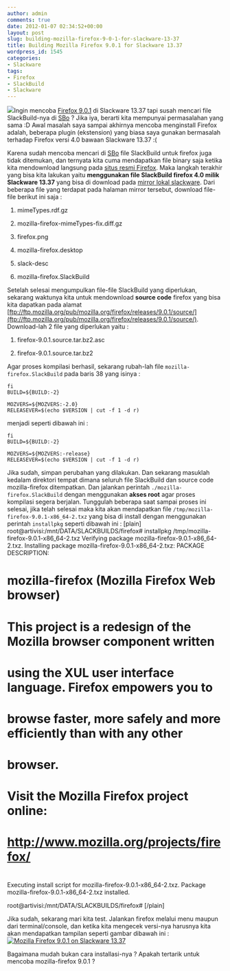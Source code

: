 ```yaml
---
author: admin
comments: true
date: 2012-01-07 02:34:52+00:00
layout: post
slug: building-mozilla-firefox-9-0-1-for-slackware-13-37
title: Building Mozilla Firefox 9.0.1 for Slackware 13.37
wordpress_id: 1545
categories:
- Slackware
tags:
- Firefox
- SlackBuild
- Slackware
---
```


[![](http://martinusadyh.web.id/wp-content/uploads/2012/01/firefox.png)](http://martinusadyh.web.id/wp-content/uploads/2012/01/firefox.png)Ingin mencoba [Firefox 9.0.1](http://www.mozilla.org/en-US/firefox/new/) di Slackware 13.37 tapi susah mencari file SlackBuild-nya di [SBo](http://slackbuilds.org/) ? Jika iya, berarti kita mempunyai permasalahan yang sama :D Awal masalah saya sampai akhirnya mencoba menginstall Firefox adalah, beberapa plugin (ekstension) yang biasa saya gunakan bermasalah terhadap Firefox versi 4.0 bawaan Slackware 13.37 :(

Karena sudah mencoba mencari di [SBo](http://slackbuilds.org/) file SlackBuild untuk firefox juga tidak ditemukan, dan ternyata kita cuma mendapatkan file binary saja ketika kita mendownload langsung pada [situs resmi Firefox](http://www.mozilla.org/en-US/firefox/new/). Maka langkah terakhir yang bisa kita lakukan yaitu **menggunakan file SlackBuild firefox 4.0 milik Slackware 13.37** yang bisa di download pada [mirror lokal slackware](http://ftp.paudni.kemdiknas.go.id/slackware/slackware64-13.37/source/xap/mozilla-firefox/). Dari beberapa file yang terdapat pada halaman mirror tersebut, download file-file berikut ini saja :




  1. mimeTypes.rdf.gz


  2. mozilla-firefox-mimeTypes-fix.diff.gz


  3. firefox.png


  4. mozilla-firefox.desktop


  5. slack-desc


  6. mozilla-firefox.SlackBuild



Setelah selesai mengumpulkan file-file SlackBuild yang diperlukan, sekarang waktunya kita untuk mendownload **source code** firefox yang bisa kita dapatkan pada alamat [ftp://ftp.mozilla.org/pub/mozilla.org/firefox/releases/9.0.1/source/](ftp://ftp.mozilla.org/pub/mozilla.org/firefox/releases/9.0.1/source/). Download-lah 2 file yang diperlukan yaitu :




  1. firefox-9.0.1.source.tar.bz2.asc


  2. firefox-9.0.1.source.tar.bz2


<!-- more -->
Agar proses kompilasi berhasil, sekarang rubah-lah file `mozilla-firefox.SlackBuild` pada baris 38 yang isinya :

    
    
    fi
    BUILD=${BUILD:-2}
    
    MOZVERS=${MOZVERS:-2.0}
    RELEASEVER=$(echo $VERSION | cut -f 1 -d r)
    



menjadi seperti dibawah ini :

    
    
    fi
    BUILD=${BUILD:-2}
    
    MOZVERS=${MOZVERS:-release}
    RELEASEVER=$(echo $VERSION | cut -f 1 -d r)
    



Jika sudah, simpan perubahan yang dilakukan. Dan sekarang masuklah kedalam direktori tempat dimana seluruh file SlackBuild dan source code mozilla-firefox ditempatkan. Dan jalankan perintah `./mozilla-firefox.SlackBuild` dengan menggunakan **akses root** agar proses kompilasi segera berjalan. Tunggulah beberapa saat sampai proses ini selesai, jika telah selesai maka kita akan mendapatkan file `/tmp/mozilla-firefox-9.0.1-x86_64-2.txz` yang bisa di install dengan menggunakan perintah `installpkg` seperti dibawah ini :
[plain]
root@artivisi:/mnt/DATA/SLACKBUILDS/firefox# installpkg /tmp/mozilla-firefox-9.0.1-x86_64-2.txz
Verifying package mozilla-firefox-9.0.1-x86_64-2.txz.
Installing package mozilla-firefox-9.0.1-x86_64-2.txz:
PACKAGE DESCRIPTION:
# mozilla-firefox (Mozilla Firefox Web browser)
#
# This project is a redesign of the Mozilla browser component written
# using the XUL user interface language.  Firefox empowers you to
# browse faster, more safely and more efficiently than with any other
# browser.
#
# Visit the Mozilla Firefox project online:
#   http://www.mozilla.org/projects/firefox/
#
Executing install script for mozilla-firefox-9.0.1-x86_64-2.txz.
Package mozilla-firefox-9.0.1-x86_64-2.txz installed.

root@artivisi:/mnt/DATA/SLACKBUILDS/firefox# 
[/plain]

Jika sudah, sekarang mari kita test. Jalankan firefox melalui menu maupun dari terminal/console, dan ketika kita mengecek versi-nya harusnya kita akan mendapatkan tampilan seperti gambar dibawah ini :
[![Mozilla Firefox 9.0.1 on Slackware 13.37](http://martinusadyh.web.id/wp-content/gallery/tutorial/screenshot_0.png)](http://martinusadyh.web.id/gallery/?album=4&gallery=3&pid=157)

Bagaimana mudah bukan cara installasi-nya ? Apakah tertarik untuk mencoba mozilla-firefox 9.0.1 ? 

